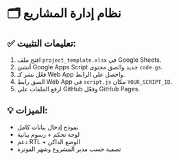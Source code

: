 
# 🗂️ نظام إدارة المشاريع

## ✅ تعليمات التثبيت:
1. افتح ملف `project_template.xlsx` في Google Sheets.
2. أنشئ Google Apps Script جديد والصق محتوى `code.gs`.
3. فعّل نشر كـ Web App واحصل على الرابط.
4. الصق رابط Web App في `script.js` مكان `YOUR_SCRIPT_ID`.
5. ارفع الملفات على GitHub وفعّل GitHub Pages.

## 💡 الميزات:
- نموذج إدخال بيانات كامل
- لوحة تحكم + رسوم بيانية
- دعم RTL + الوضع الداكن
- تصفية حسب مدير المشروع وشهر الفوترة
